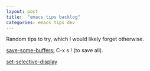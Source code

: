 ```yaml
---
layout: post
title:  "emacs tips backlog"
categories: emacs tips dev
---
```


Random tips to try, which I would likely forget otherwise.

[save-some-buffers:](http://www.gnu.org/software/emacs/manual/html_node/emacs/Save-Commands.html) C-x s ! (to save all).

[set-selective-display](http://www.gnu.org/software/emacs/manual/html_node/emacs/Selective-Display.html)

